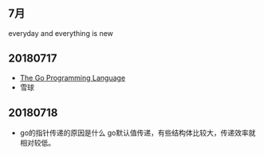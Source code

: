 ## 7月
everyday and everything is new 

## 20180717
* [The Go Programming Language](https://golang.org/)
* 雪球

## 20180718
* go的指针传递的原因是什么 
  go默认值传递，有些结构体比较大，传递效率就相对较低。
